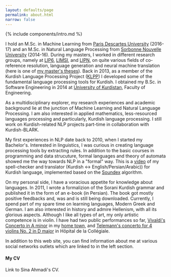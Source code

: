 ```yaml
---
layout: defaults/page
permalink: about.html
narrow: false
---
```


{% include components/intro.md %}

I hold an M.Sc. in Machine Learning from [Paris Descartes University](https://www.mi.parisdescartes.fr/) (2016-17) and an M.Sc. in Natural Language Processing from [Sorbonne Nouvelle University](http://www.univ-paris3.fr/) (2014-16). During my masters, I worked in different research groups, namely at [LIP6](https://www.lip6.fr/?LANG=en), [LIMSI](https://www.limsi.fr/en/), and [LIPN](http://lipn.univ-paris13.fr/), on quite various fields of co-reference resolution, language generation and neural machine translation (here is one of [my master's theses](https://arxiv.org/abs/1810.00660)). Back in 2013, as a member of the Kurdish Language Processing Project ([KLPP](http://klpp.github.io/)) I developed some of the fundamental language processing tools for Kurdish. I obtained my B.Sc. in Software Engineering in 2014 at [University of Kurdistan](https://en.uok.ac.ir/EN), Faculty of Engineering.

As a multidisciplinary explorer, my research experiences and academic background lie at the junction of Machine Learning and Natural Language Processing. I am also interested in applied mathematics, less-resourced languages processing and particularly, Kurdish language processing. I still work on Kurdish-related NLP projects part-time in collaboration with Kurdish-BLARK. 

My first experiences in NLP date back to 2010, when I started my Bachelor's. Interested in linguistics, I was curious in creating language processing tools by extracting rules. In addition to the basic courses in programming and data strucuture, formal languages and theory of automata showed me the way towards NLP in a "formal" way. This is a [video](https://www.youtube.com/watch?v=e4uV91s7W2o) of my spell-checker and translator (Kurdish &#8596; English/Persian/Arabic)) for Kurdish language, implemented based on the [Soundex](https://en.wikipedia.org/wiki/Soundex) algorithm.

On my personal side, I have a voracious appetite for knowledge about languages. In 2011, I wrote a formalizion of the Sorani Kurdish grammar and published it in the form of an e-book (in Persian). The book got mostly positive feedbacks and, was and is still being downloaded. Currently, I spend part of my spare time on learning languages, Modern Greek and German. I am also interested in history and admire Hellenism, with all its glorious aspects. Although I like all types of art, my only artistic competence is in violin. I have had two public performances so far, [Vivaldi's Concerto in A minor](https://www.youtube.com/watch?v=eTPiZup0QmM) in my [home town](https://en.wikipedia.org/wiki/Sanandaj), and [Telemann's concerto for 4 violins No. 2 in D major](https://www.youtube.com/watch?v=FZIRE-9EL-E) in Hôpital de la Collégiale.

In addition to this web site, you can find information about me at various social networks outlets which are linked to in the left section.

#### My CV
<object data="/docs/Sina_Ahmadi_CV-Dec2018.pdf" type="application/pdf" width="100%" height="100%">
  <p>Link to Sina Ahmadi's CV. <a href="/docs/Sina_Ahmadi_CV-Dec2018.pdf"></a></p>
</object>

